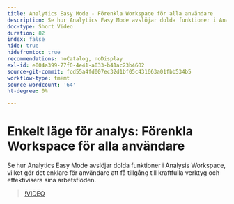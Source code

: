 ```yaml
---
title: Analytics Easy Mode - Förenkla Workspace för alla användare
description: Se hur Analytics Easy Mode avslöjar dolda funktioner i Analysis Workspace, vilket gör det enklare för användare att få tillgång till kraftfulla verktyg och effektivisera sina arbetsflöden.
doc-type: Short Video
duration: 82
index: false
hide: true
hidefromtoc: true
recommendations: noCatalog, noDisplay
exl-id: e004a399-77f0-4e41-a033-b41ac23b4602
source-git-commit: fcd55a4fd007ec32d1bf05c431663a01fbb534b5
workflow-type: tm+mt
source-wordcount: '64'
ht-degree: 0%

---
```


# Enkelt läge för analys: Förenkla Workspace för alla användare

Se hur Analytics Easy Mode avslöjar dolda funktioner i Analysis Workspace, vilket gör det enklare för användare att få tillgång till kraftfulla verktyg och effektivisera sina arbetsflöden.

<!-- 62_S102_3442449_82_analytics-easy-mode-simplifying-workspace-for-all-users -->
>[!VIDEO](https://video.tv.adobe.com/v/3458343/?learn=on&enablevpops=true)
